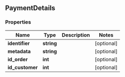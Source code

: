 ## PaymentDetails

### Properties
Name | Type | Description | Notes
------------ | ------------- | ------------- | -------------
**identifier** | **string** |  | [optional] 
**metadata** | **string** |  | [optional] 
**id_order** | **int** |  | [optional] 
**id_customer** | **int** |  | [optional] 


